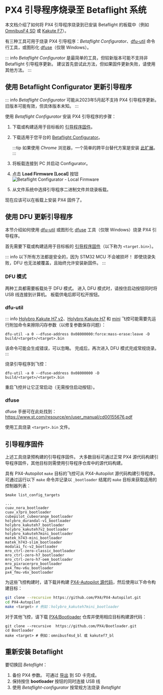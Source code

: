 # PX4 引导程序烧录至 Betaflight 系统

本文档介绍了如何将 PX4 引导程序烧录到已安装 Betaflight 的板载中（例如 [OmnibusF4 SD](../flight_controller/omnibus_f4_sd.md) 或 [Kakute F7](../flight_controller/kakutef7.md)）。

有三种工具可用于烧录 PX4 引导程序：_Betaflight Configurator_、[dfu-util](http://dfu-util.sourceforge.net/) 命令行工具，或图形化 [dfuse](https://www.st.com/en/development-tools/stsw-stm32080.html)（仅限 Windows）。

::: info
_Betaflight Configurator_ 是最简单的工具，但较新版本可能不支持非 Betaflight 引导程序更新。
建议首先尝试此方法，但如果固件更新失败，请使用其他方法。
:::

## 使用 Betaflight Configurator 更新引导程序

::: info
_Betaflight Configurator_ 可能从2023年5月起不支持 PX4 引导程序更新。
旧版本可能有效，但具体版本未知。
:::

使用 _Betaflight Configurator_ 安装 PX4 引导程序的步骤：

1. 下载或构建适用于目标板的 [引导程序固件](#引导程序固件)。
1. 下载适用于您平台的 [Betaflight Configurator](https://github.com/betaflight/betaflight-configurator/releases)。

   :::tip
   如果使用 _Chrome_ 浏览器，一个简单的跨平台替代方案是安装 [此扩展](https://chrome.google.com/webstore/detail/betaflight-configurator/kdaghagfopacdngbohiknlhcocjccjao)。
   :::

1. 将板载连接到 PC 并启动 Configurator。
1. 点击 **Load Firmware [Local]** 按钮
   ![Betaflight Configurator - Local Firmware](../../assets/flight_controller/omnibus_f4_sd/betaflight_configurator.jpg)
1. 从文件系统中选择引导程序二进制文件并烧录板载。

现在应该可以在板载上安装 PX4 固件了。

## 使用 DFU 更新引导程序

本节介绍如何使用 [dfu-util](http://dfu-util.sourceforge.net/) 或图形化 [dfuse](https://www.st.com/en/development-tools/stsw-stm32080.html) 工具（仅限 Windows）烧录 PX4 引导程序。

首先需要下载或构建适用于目标板的 [引导程序固件](#引导程序固件)（以下称为 `<target.bin>`）。

::: info
以下所有方法都是安全的，因为 STM32 MCU 不会被损坏！
即使烧录失败，DFU 也无法被覆盖，且始终允许安装新固件。
:::

### DFU 模式

两种工具都需要板载处于 DFU 模式。
进入 DFU 模式时，请按住启动按钮同时将 USB 线连接到计算机。
板载供电后即可松开按钮。

### dfu-util

::: info
[Holybro Kakute H7 v2](../flight_controller/kakuteh7v2.md)、[Holybro Kakute H7](../flight_controller/kakuteh7.md) 和 [mini](../flight_controller/kakuteh7mini.md) 飞控可能需要先运行附加命令来擦除闪存参数（以修复参数保存问题）：

```
dfu-util -a 0 --dfuse-address 0x08000000:force:mass-erase:leave -D build/<target>/<target>.bin
```

该命令可能会生成错误，可以忽略。
完成后，再次进入 DFU 模式完成常规烧录。
:::

烧录引导程序到飞控：

```
dfu-util -a 0 --dfuse-address 0x08000000 -D  build/<target>/<target>.bin
```

重启飞控并让它正常启动（无需按住启动按钮）。

### dfuse

dfuse 手册可在此处找到：https://www.st.com/resource/en/user_manual/cd00155676.pdf

使用工具烧录 `<target>.bin` 文件。

## 引导程序固件

上述工具烧录预构建的引导程序固件。
大多数目标可通过正常 PX4 源代码构建引导程序固件，其他目标则需使用引导程序仓库中的源代码构建。

具有 PX4-Autopilot `make` 目标的飞控可从 PX4-Autopilot 源代码构建引导程序。可通过运行以下 `make` 命令并记录以 `_bootloader` 结尾的 `make` 目标来获取适用的控制器列表：

```
$make list_config_targets

...
cuav_nora_bootloader
cuav_x7pro_bootloader
cubepilot_cubeorange_bootloader
holybro_durandal-v1_bootloader
holybro_kakuteh7_bootloader
holybro_kakuteh7v2_bootloader
holybro_kakuteh7mini_bootloader
matek_h743-mini_bootloader
matek_h743-slim_bootloader
modalai_fc-v2_bootloader
mro_ctrl-zero-classic_bootloader
mro_ctrl-zero-h7_bootloader
mro_ctrl-zero-h7-oem_bootloader
mro_pixracerpro_bootloader
px4_fmu-v6u_bootloader
px4_fmu-v6x_bootloader
```

为这些飞控构建时，请下载并构建 [PX4-Autopilot 源代码](https://github.com/PX4/PX4-Autopilot)，然后使用以下命令构建目标：

```sh
git clone --recursive https://github.com/PX4/PX4-Autopilot.git
cd PX4-Autopilot
make <target> # 例如：holybro_kakuteh7mini_bootloader
```

对于其他飞控，请下载 [PX4/Bootloader](https://github.com/PX4/Bootloader) 仓库并使用相应目标构建源代码：

```
git clone --recursive  https://github.com/PX4/Bootloader.git
cd Bootloader
make <target> # 例如：omnibusf4sd_bl 或 kakutef7_bl
```

## 重新安装 Betaflight

要切换回 _Betaflight_：

1. 备份 PX4 参数。
   可通过 [导出](../advanced/parameters_and_configurations.md#exporting-and-loading-parameters) 到 SD 卡完成。
1. 保持按住 **bootloader** 按钮的同时连接 USB 线
1. 使用 _Betaflight-configurator_ 按常规方法烧录 _Betaflight_